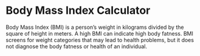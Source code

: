 # Body Mass Index Calculator

Body Mass Index (BMI) is a person’s weight in kilograms divided by the square of height in meters.
A high BMI can indicate high body fatness. 
BMI screens for weight categories that may lead to health problems, 
but it does not diagnose the body fatness or health of an individual.
